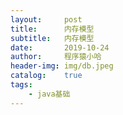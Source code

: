 ```yaml
---
layout:     post
title:      内存模型
subtitle:   内存模型
date:       2019-10-24
author:     程序猿小哈
header-img: img/db.jpeg
catalog: 	true
tags:
    - java基础
---
```





